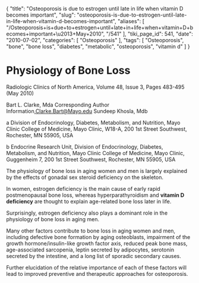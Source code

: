 {
    "title": "Osteoporosis is due to estrogen until late in life when vitamin D becomes important",
    "slug": "osteoporosis-is-due-to-estrogen-until-late-in-life-when-vitamin-d-becomes-important",
    "aliases": [
        "/Osteoporosis+is+due+to+estrogen+until+late+in+life+when+vitamin+D+becomes+important+\u2013+May+2010",
        "/541"
    ],
    "tiki_page_id": 541,
    "date": "2010-07-02",
    "categories": [
        "Osteoporosis"
    ],
    "tags": [
        "Osteoporosis",
        "bone",
        "bone loss",
        "diabetes",
        "metabolic",
        "osteoporosis",
        "vitamin d"
    ]
}


# Physiology of Bone Loss

Radiologic Clinics of North America, Volume 48, Issue 3, Pages 483-495 (May 2010)

Bart L. Clarke, Mda Corresponding Author Information,Clarke.Bart@Mayo.edu Sundeep Khosla, Mdb

a Division of Endocrinology, Diabetes, Metabolism, and Nutrition, Mayo Clinic College of Medicine, Mayo Clinic, W18-A, 200 1st Street Southwest, Rochester, MN 55905, USA

b Endocrine Research Unit, Division of Endocrinology, Diabetes, Metabolism, and Nutrition, Mayo Clinic College of Medicine, Mayo Clinic, Guggenheim 7, 200 1st Street Southwest, Rochester, MN 55905, USA

The physiology of bone loss in aging women and men is largely explained by the effects of gonadal sex steroid deficiency on the skeleton. 

In women, estrogen deficiency is the main cause of early rapid postmenopausal bone loss, whereas hyperparathyroidism and  **vitamin D deficiency**  are thought to explain age-related bone loss later in life. 

Surprisingly, estrogen deficiency also plays a dominant role in the physiology of bone loss in aging men. 

Many other factors contribute to bone loss in aging women and men, including defective bone formation by aging osteoblasts, impairment of the growth hormone/insulin-like growth factor axis, reduced peak bone mass, age-associated sarcopenia, leptin secreted by adipocytes, serotonin secreted by the intestine, and a long list of sporadic secondary causes. 

Further elucidation of the relative importance of each of these factors will lead to improved preventive and therapeutic approaches for osteoporosis.